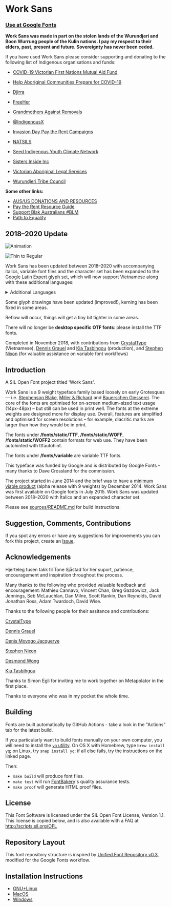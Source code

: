# Work Sans
### [Use at Google Fonts](https://www.google.com/fonts/specimen/Work+Sans)

**Work Sans was made in part on the stolen lands of the Wurundjeri and Boon Wurrung people of the Kulin nations. I pay my respect to their elders, past, present and future. Sovereignty has never been ceded.**

If you have used Work Sans please consider supporting and donating to the following list of Indigenous organisations and funds:

* [COVID-19 Victorian First Nations Mutual Aid Fund](https://chuffed.org/project/covid-19-first-nations-fund)
* [Help Aboriginal Communities Prepare for COVID-19](https://www.gofundme.com/f/support-first-nations-communities-prevent-covid19)

* [Djirra](https://djirra.org.au/)
* [FreeHer](https://www.gofundme.com/f/bfvnvt-freethepeople)
* [Grandmothers Against Removals](https://donate.mycause.com.au/charity/37188)
* [@IndigenousX](https://indigenousx.com.au/)
* [Invasion Day Pay the Rent Campaigns](https://www.invasionday.org/pay-the-rent-campaigns)
* [NATSILS](http://natsils.org.au/)
* [Seed Indigenous Youth Climate Network](https://www.seedmob.org.au/)
* [Sisters Inside Inc](https://sistersinside.com.au/)
* [Victorian Aboriginal Legal Services](https://vals.org.au/)
* [Wurundjeri Tribe Council](https://www.wurundjeri.com.au/)

**Some other links:**

* [AUS/US DONATIONS AND RESOURCES](https://docs.google.com/document/d/125a9akJ9kfXxpnqCEPbFNy-FN6_WSagnv6Vb5ATvfJk/)
* [Pay the Rent Resource Guide](https://docs.google.com/document/d/1vKOFCLsz-R_aWZNv6xy-pqWfX_F8Dp8XFSTSzsu6N2k/)
* [Support Blak Australians #BLM](https://docs.google.com/spreadsheets/d/1kpse8wqYdjmPrtJPLWnT4RPKVK_-bmQfVP_xDg0d3g4/)
* [Path to Equality](https://pathtoequality.com.au/)



## 2018–2020 Update ##
![Animation](https://raw.githubusercontent.com/weiweihuanghuang/Work-Sans/master/documentation/images/animation.gif)

![Thin to Regular](https://raw.githubusercontent.com/weiweihuanghuang/Work-Sans/master/documentation/images/waterfall.png)

Work Sans has been updated between 2018–2020 with accompanying italics, variable font files and the character set has been expanded to the [Google Latin Expert glyph set](https://github.com/googlefonts/gftools/tree/master/Lib/gftools/encodings), which will now support Vietnamese along with these additional languages:

<details><summary>Additional Languages</summary>
Abenaki, Afaan Oromo, Afar, Albanian, Alsatian, Amis, Anuta, Aragonese, Aranese, Aromanian, Arrernte, Arvanitic, Asturian, Atayal, Aymara, Azerbaijani, Bashkir, Belarusian, Bemba, Bikol, Bislama, Bosnian, Cape Verdean Creole, Cebuano, Chamorro, Chavacano, Chichewa, Chickasaw, Cimbrian, Cofán, Cornish, Corsican, Creek, Crimean Tatar, Dawan, Delaware, Dholuo, Drehu, Esperanto, Fijian, Filipino, Folkspraak, Frisian, Friulian, Galician, Ganda, Genoese, Gikuyu, Gooniyandi, Greenlandic (Kalaallisut), Guadeloupean Creole, Gwich’in, Haitian Creole, Hän, Hawaiian, Hiligaynon, Hopi, Hotcąk, Ido, Igbo, Ilocano, Interglossa, Interlingua, Istro-Romanian, Jamaican, Jèrriais, Kaingang, Kala Lagaw Ya, Kapampangan, Kaqchikel, Karakalpak, Karelian, Kikongo, Kinyarwanda, Kiribati, Kirundi, Kurdish, Ladin, Latin, Latino sine Flexione, Lojban, Lombard, Low Saxon, Luxembourgish, Maasai, Makhuwa, Maltese, Manx, Māori, Marquesan, Megleno-Romanian, Meriam Mir, Mirandese, Mohawk, Montagnais, Montenegrin, Murrinh-Patha, Nagamese Creole, Nahuatl, Ndebele, Neapolitan, Ngiyambaa, Niuean, Noongar, Novial, Occidental, Occitan, Old Icelandic, Old Norse, Onĕipŏt, Oshiwambo, Ossetian, Palauan, Papiamento, Piedmontese, Potawatomi, Q’eqchi’, Quechua, Rarotongan, Romansh, Rotokas, Samoan, Sango, Saramaccan, Sardinian, Scottish Gaelic, Seri, Seychellois Creole, Shawnee, Shona, Sicilian, Slovio, Somali, Sotho (Northern), Sotho (Southern), Sranan, Sundanese, Swazi, Tagalog, Tahitian, Tetum, Tok Pisin, Tokelauan, Tongan, Tshiluba, Tsonga, Tswana, Tumbuka, Turkmen, Tuvaluan, Tzotzil, Uzbek, Venetian, Vepsian, Volapük, Võro, Wallisian, Waray-Waray, Warlpiri, Wayuu, Wik-Mungkan, Wiradjuri, Wolof, Xavante, Xhosa, Yapese, Yindjibarndi, Zapotec, Zarma, Zazaki, Zulu, Zuni</details>

Some glyph drawings have been updated (improved!), kerning has been fixed in some areas. 

Reflow will occur, things will get a tiny bit tighter in some areas.

There will no longer be **desktop specific OTF fonts**: please install the TTF fonts.

Completed in November 2018, with contributions from [CrystalType](https://github.com/crystaltype) (Vietnamese), [Dennis Grauel](https://dennisgrauel.com/) and [Kia Tasbihgou](http://www.kiatas.me/) (production), and [Stephen Nixon](http://www.thundernixon.com/) (for valuable assistance on variable font workflows)


## Introduction ##

<!--### [Download (Source, OTF, TTF, WOFF, WOFF2)](https://github.com/weiweihuanghuang/Work-Sans/archive/v1.6.zip)-->

A SIL Open Font project titled 'Work Sans'.

Work Sans is a 9 weight typeface family based loosely on early Grotesques — i.e. [Stephenson Blake](https://www.flickr.com/photos/stewf/14444337254/), [Miller & Richard](https://archive.org/stream/printingtypespec00millrich#page/226/mode/2up/) and [Bauerschen Giesserei](https://archive.org/stream/hauptprobeingedr00baue#page/109/mode/1up). The core of the fonts are optimised for on-screen medium-sized text usage (14px-48px) – but still can be used in print well. The fonts at the extreme weights are designed more for display use. Overall, features are simplified and optimised for screen resolutions – for example, diacritic marks are larger than how they would be in print.

The fonts under **/fonts/static/TTF**, **/fonts/static/WOFF**, **/fonts/static/WOFF2** contain formats for web use. They have been autohinted with ttfautohint.

The fonts under **/fonts/variable** are variable TTF fonts.

This typeface was funded by Google and is distributed by Google Fonts – many thanks to Dave Crossland for the commission.

The project started in June 2014 and the brief was to have a [minimum viable product](http://en.wikipedia.org/wiki/Minimum_viable_product) (alpha release with 9 weights) by December 2014. Work Sans was first available on Google fonts in July 2015. Work Sans was updated between 2018–2020 with Italics and an expanded character set.

Please see [sources/README.md](sources/README.md) for build instructions.

<!--### [Web specimen](http://weiweihuanghuang.github.io/Work-Sans/).

### [Print PDF Specimen](documentation/Work-Sans-Print-Specimen.pdf?raw=true).-->

## Suggestion, Comments, Contributions
If you spot any errors or have any suggestions for improvements you can fork this project, create an [Issue](../../issues).

## Acknowledgements
Hjerteleg tusen takk til Tone Sjåstad for her suport, patience, encouragement and inspiration throughout the process. 

Many thanks to the following who provided valuable feedback and encouragement:
Mathieu Cannavo, Vincent Chan, Greg Gazdowicz, Jack Jennings, Seb McLauchlan, Dan Milne, Scott Rankin, Dan Reynolds, David Jonathan Ross, Adam Twardoch, David Wise. 

Thanks to the following people for their assitance and contributions:

[CrystalType](https://github.com/crystaltype)

[Dennis Grauel](https://dennisgrauel.com/)

[Denis Moyogo Jacquerye](https://github.com/moyogo)

[Stephen Nixon](http://www.thundernixon.com/)

[Desmond Wong](http://desmondwong.com/)

[Kia Tasbihgou](http://www.kiatas.me/)

Thanks to Simon Egli for inviting me to work together on Metapolator in the first place.

Thanks to everyone who was in my pocket the whole time.

## Building

Fonts are built automatically by GitHub Actions - take a look in the "Actions" tab for the latest build.

If you particularly want to build fonts manually on your own computer, you will need to install the [`yq` utility](https://github.com/mikefarah/yq). On OS X with Homebrew, type `brew install yq`; on Linux, try `snap install yq`; if all else fails, try the instructions on the linked page.

Then:

* `make build` will produce font files.
* `make test` will run [FontBakery](https://github.com/googlefonts/fontbakery)'s quality assurance tests.
* `make proof` will generate HTML proof files.

## License

This Font Software is licensed under the SIL Open Font License, Version 1.1.
This license is copied below, and is also available with a FAQ at
http://scripts.sil.org/OFL

## Repository Layout

This font repository structure is inspired by [Unified Font Repository v0.3](https://github.com/unified-font-repository/Unified-Font-Repository), modified for the Google Fonts workflow.

## Installation Instructions
- [GNU+Linux](https://wiki.archlinux.org/index.php/fonts#Manual_installation)
- [MacOS](https://support.apple.com/en-us/HT201749)
- [Windows](https://support.microsoft.com/en-us/help/314960/how-to-install-or-remove-a-font-in-windows)